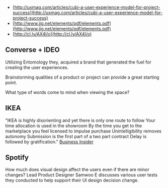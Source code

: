 * [http://uxmag.com/articles/cubi-a-user-experience-model-for-project-success](http://uxmag.com/articles/cubi-a-user-experience-model-for-project-success)
* [http://www.jjg.net/elements/pdf/elements.pdf](http://www.jjg.net/elements/pdf/elements.pdf)
* [http://cl.ly/AX4l/o](http://cl.ly/AX4l/o)

## Converse + IDEO 
Utilizing Entomology they, acquired a brand that generated the fuel for creating the user experiences.

Brainstorming qualities of a product or project can provide a great starting point. 

What type of words come to mind when viewing the space?  

## IKEA 
"IKEA is highly disorienting and yet there is only one route to follow
Your time allocation is used in the showroom
By the time you get to the marketplace you feel licensed to impulse purchase
Unintelligibility removes autonomy
Submission is the first part of a two part contract
Delay is followed by gratification." [Business Insider](http://www.businessinsider.com/this-heat-map-reveals-the-secret-to-ikeas-store-design-2014-1)
		
## Spotify		
How much does visual design affect the users even if there are minor changes? Lead Product Designer Samwoo E discusses various user tests they conducted to help support their UI design decision change. 